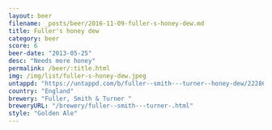 ```yaml
---
layout: beer
filename: _posts/beer/2016-11-09-fuller-s-honey-dew.md
title: Fuller's honey dew
category: beer
score: 6
beer-date: "2013-05-25"
desc: "Needs more honey"
permalink: /beer/:title.html
img: /img/list/fuller-s-honey-dew.jpeg
untappd: "https://untappd.com/b/fuller--smith---turner--honey-dew/22286"
country: "England"
brewery: "Fuller, Smith & Turner "
breweryURL: "/brewery/fuller--smith---turner-.html"
style: "Golden Ale"
---
```

